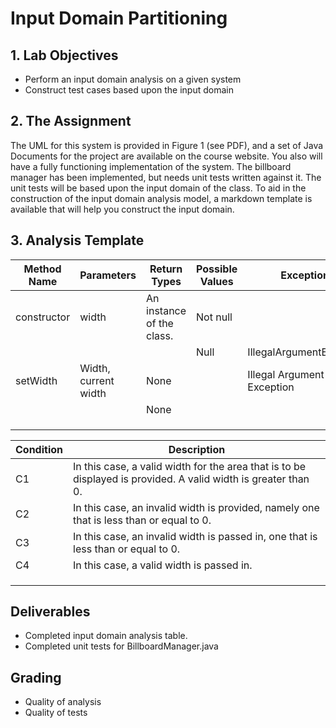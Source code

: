# Input Domain Partitioning

## 1.	Lab Objectives
 * Perform an input domain analysis on a given system
 * Construct test cases based upon the input domain 

## 2.  The Assignment
The UML for this system is provided in Figure 1 (see PDF), and a set of Java Documents for the project are available on the course website.  You also will have a fully functioning implementation of the system.  The billboard manager has been implemented, but needs unit tests written against it.  The unit tests will be based upon the input domain of the class.  To aid in the construction of the input domain analysis model, a markdown template is available that will help you construct the input domain.


## 3.  Analysis Template
| Method Name | Parameters | Return Types | Possible Values | Exceptions | Condition |
| --- | --- | --- | --- | --- | --- |
| constructor | width | An instance of the class. | Not null |   | C1 |
|   |   |   | Null | IllegalArgumentException | C2 |
| setWidth | Width, current width | None |   | Illegal Argument Exception | C3 |
|   |   | None |   |   | C4 |
| |   |   |   |   |   |
|   |   |   |   |   |   |
|   |   |   |   |   |   |

| Condition | Description |
| --- | --- |
| C1 | In this case, a valid width for the area that is to be displayed is provided.  A valid width is greater than 0. |
| C2 | In this case, an invalid width is provided, namely one that is less than or equal to 0. |
| C3 | In this case, an invalid width is passed in, one that is less than or equal to 0. |
| C4 | In this case, a valid width is passed in. |
|   |   |
|   |   |
|   |   |


## Deliverables
* Completed input domain analysis table.
* Completed unit tests for BillboardManager.java

## Grading
* Quality of analysis
* Quality of tests